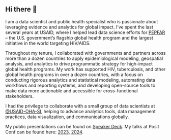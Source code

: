 ## Hi there 👋

I am a data scientist and public health specialist who is passionate about leveraging evidence and analytics for global impact. I’ve spent the last several years at USAID, where I helped lead data science efforts for [PEPFAR](https://www.state.gov/pepfar/) – the U.S. government’s flagship global health program and the largest initiative in the world targeting HIV/AIDS.

Throughout my tenure, I collaborated with governments and partners across more than a dozen countries to apply epidemiological modeling, geospatial analysis, and analytics to drive programmatic strategy for high-impact global health programs. My work has supported HIV, tuberculosis, and other global health programs in over a dozen countries, with a focus on conducting rigorous analytics and statistical modeling, automating data workflows and reporting systems, and developing open-source tools to make data more actionable and accessible for cross-functional stakeholders.

I had the privilege to collaborate with a small group of data scientists at [@USAID-OHA-SI](https://github.com/USAID-OHA-SI), helping to advance analytics tools, data management practices, data visualization, and communications globally.

My public presentations can be found on [Speaker Deck](https://speakerdeck.com/karishmas26). My talks at Posit Conf can be found here: [2023](https://www.youtube.com/watch?v=-0pPBAiJaYk), [2024](https://www.youtube.com/watch?v=AAtauBhZvHg).


<!--
**karishmas26/karishmas26** is a ✨ _special_ ✨ repository because its `README.md` (this file) appears on your GitHub profile.

Here are some ideas to get you started:

- 🔭 I’m currently working on ...
- 🌱 I’m currently learning ...
- 👯 I’m looking to collaborate on ...
- 🤔 I’m looking for help with ...
- 💬 Ask me about ...
- 📫 How to reach me: ...
- 😄 Pronouns: ...
- ⚡ Fun fact: ...
-->
